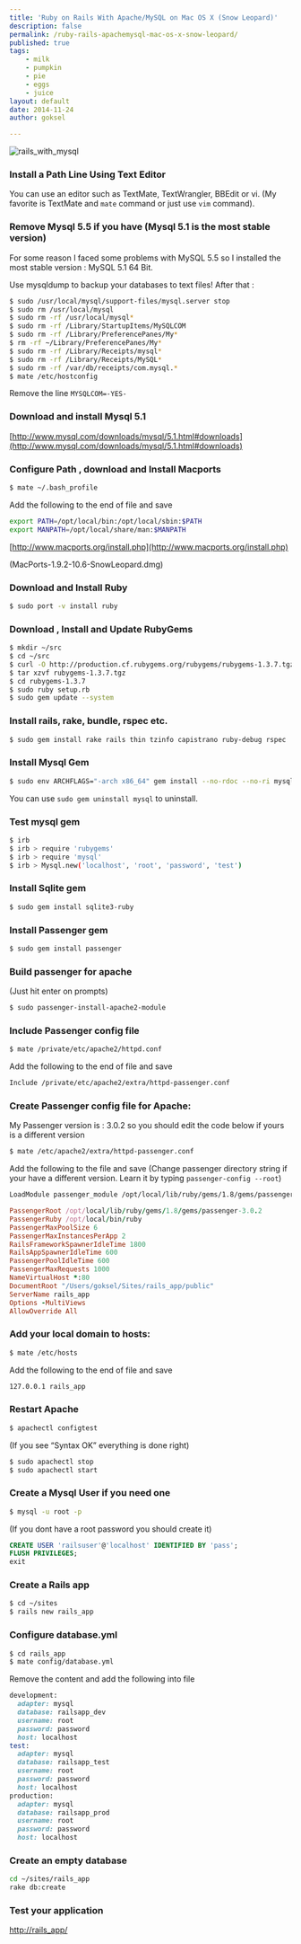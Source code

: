 ```yaml
---
title: 'Ruby on Rails With Apache/MySQL on Mac OS X (Snow Leopard)'
description: false
permalink: /ruby-rails-apachemysql-mac-os-x-snow-leopard/
published: true
tags:
    - milk
    - pumpkin
    - pie
    - eggs
    - juice
layout: default
date: 2014-11-24
author: goksel

---
```


![](https://s3.amazonaws.com/static.written.com/rails_with_mysql1416261120.jpg "rails_with_mysql")

### Install a Path Line Using Text Editor

You can use an editor such as TextMate, TextWrangler, BBEdit or vi.
(My favorite is TextMate and `mate` command or just use `vim` command).

### Remove Mysql 5.5 if you have (Mysql 5.1 is the most stable version)

For some reason I faced some problems with MySQL 5.5 so I installed the most stable version : MySQL 5.1 64 Bit.

Use mysqldump to backup your databases to text files! After that :

``` bash
$ sudo /usr/local/mysql/support-files/mysql.server stop
$ sudo rm /usr/local/mysql
$ sudo rm -rf /usr/local/mysql*
$ sudo rm -rf /Library/StartupItems/MySQLCOM
$ sudo rm -rf /Library/PreferencePanes/My*
$ rm -rf ~/Library/PreferencePanes/My*
$ sudo rm -rf /Library/Receipts/mysql*
$ sudo rm -rf /Library/Receipts/MySQL*
$ sudo rm -rf /var/db/receipts/com.mysql.*
$ mate /etc/hostconfig
```

Remove the line `MYSQLCOM=-YES-`

### Download and install Mysql 5.1

[http://www.mysql.com/downloads/mysql/5.1.html#downloads](http://www.mysql.com/downloads/mysql/5.1.html#downloads)




### Configure Path , download and Install Macports

``` bash
$ mate ~/.bash_profile
```

Add the following to the end of file and save

``` bash
export PATH=/opt/local/bin:/opt/local/sbin:$PATH
export MANPATH=/opt/local/share/man:$MANPATH
```

[http://www.macports.org/install.php](http://www.macports.org/install.php)

(MacPorts-1.9.2-10.6-SnowLeopard.dmg)

### Download and Install Ruby

``` bash
$ sudo port -v install ruby
```


### Download , Install and Update RubyGems

``` bash
$ mkdir ~/src
$ cd ~/src
$ curl -O http://production.cf.rubygems.org/rubygems/rubygems-1.3.7.tgz
$ tar xzvf rubygems-1.3.7.tgz
$ cd rubygems-1.3.7
$ sudo ruby setup.rb
$ sudo gem update --system
```


### Install rails, rake, bundle, rspec etc.

``` bash
$ sudo gem install rake rails thin tzinfo capistrano ruby-debug rspec
```

### Install Mysql Gem

``` bash
$ sudo env ARCHFLAGS="-arch x86_64" gem install --no-rdoc --no-ri mysql -- --with-mysql-config=/usr/local/mysql/bin/mysql_config
```

You can use `sudo gem uninstall mysql` to uninstall.

### Test mysql gem

``` bash
$ irb
$ irb > require 'rubygems'
$ irb > require 'mysql'
$ irb > Mysql.new('localhost', 'root', 'password', 'test')
```

### Install Sqlite gem

``` bash
$ sudo gem install sqlite3-ruby
```

### Install Passenger gem

``` bash
$ sudo gem install passenger
```

### Build passenger for apache

(Just hit enter on prompts)

``` bash
$ sudo passenger-install-apache2-module
```

### Include Passenger config file

``` bash
$ mate /private/etc/apache2/httpd.conf
```

Add the following to the end of file and save

``` bash
Include /private/etc/apache2/extra/httpd-passenger.conf
```

### Create Passenger config file for Apache:

My Passenger version is : 3.0.2 so you should edit the code below if yours is a different version

``` bash
$ mate /etc/apache2/extra/httpd-passenger.conf
```

Add the following to the file and save (Change passenger directory string if your have a different version. Learn it by typing `passenger-config --root`)

``` bash
LoadModule passenger_module /opt/local/lib/ruby/gems/1.8/gems/passenger-3.0.2/ext/apache2/mod_passenger.so
```

``` ruby
PassengerRoot /opt/local/lib/ruby/gems/1.8/gems/passenger-3.0.2
PassengerRuby /opt/local/bin/ruby
PassengerMaxPoolSize 6
PassengerMaxInstancesPerApp 2
RailsFrameworkSpawnerIdleTime 1800
RailsAppSpawnerIdleTime 600
PassengerPoolIdleTime 600
PassengerMaxRequests 1000
NameVirtualHost *:80
DocumentRoot "/Users/goksel/Sites/rails_app/public"
ServerName rails_app
Options -MultiViews
AllowOverride All
```


### Add your local domain to hosts:

``` bash
$ mate /etc/hosts
```

Add the following to the end of file and save

``` bash
127.0.0.1 rails_app
```

### Restart Apache

``` bash
$ apachectl configtest
```

(If you see “Syntax OK” everything is done right)

``` bash
$ sudo apachectl stop
$ sudo apachectl start
```

### Create a Mysql User if you need one

``` bash
$ mysql -u root -p
```

(If you dont have a root password you should create it)

``` sql
CREATE USER 'railsuser'@'localhost' IDENTIFIED BY 'pass';
FLUSH PRIVILEGES;
exit
```

### Create a Rails app

``` bash
$ cd ~/sites
$ rails new rails_app
```

### Configure database.yml

``` bash
$ cd rails_app
$ mate config/database.yml
```

Remove the content and add the following into file

``` ruby
development:
  adapter: mysql
  database: railsapp_dev
  username: root
  password: password
  host: localhost
test:
  adapter: mysql
  database: railsapp_test
  username: root
  password: password
  host: localhost
production:
  adapter: mysql
  database: railsapp_prod
  username: root
  password: password
  host: localhost
```

### Create an empty database

``` bash
cd ~/sites/rails_app
rake db:create
```

### Test your application

[http://rails_app/](http://test_app/)

